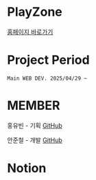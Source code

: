 # PlayZone

[홈페이지 바로가기](https://dsautoline.com)

# Project Period

    Main WEB DEV. 2025/04/29 ~
    
# MEMBER

홍유빈 - 기획
[GitHub](https://github.com/binihaus)
  
안준철 - 개발
[GitHub](https://github.com/CookiePawn)

  
# Notion
    
